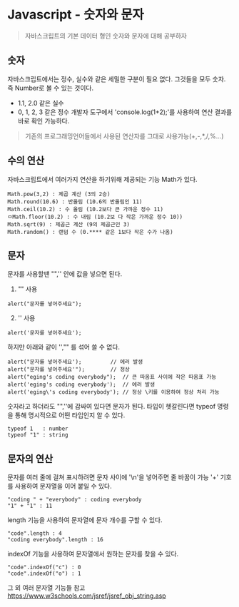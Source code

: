 # Javascript - 숫자와 문자
>자바스크립트의 기본 데이터 형인 숫자와 문자에 대해 공부하자

## 숫자
자바스크립트에서는 정수, 실수와 같은 세밀한 구분이 필요 없다. 그것들을 모두 숫자. 즉 Number로 볼 수 있는 것이다.
- 1.1, 2.0 같은 실수
- 0, 1, 2, 3 같은 정수
개발자 도구에서 'console.log(1+2);'를 사용하여 연산 결과를 바로 확인 가능하다.
>기존의 프로그래밍언어들에서 사용된 연산자를 그대로 사용가능(+,-,\*,/,%...)

## 수의 연산
자바스크립트에서 여러가지 연산을 하기위해 제공되는 기능 Math가 있다.
```
Math.pow(3,2) : 제곱 계산 (3의 2승)
Math.round(10.6) : 반올림 (10.6의 반올림인 11)
Math.ceil(10.2) : 수 올림 (10.2보다 큰 가까운 정수 11)
ㅁMath.floor(10.2) : 수 내림 (10.2보 다 작은 가까운 정수 10))
Math.sqrt(9) : 제곱근 계산 (9의 제곱근인 3)
Math.random() : 랜덤 수 (0.**** 같은 1보다 작은 수가 나옴)
```

## 문자
문자를 사용할땐 "",'' 안에 값을 넣으면 된다.
1. "" 사용
```
alert("문자를 넣어주세요");
```
2. '' 사용
```
alert('문자를 넣어주세요');
```
하지만 아래와 같이 '',"" 를 섞어 쓸 수 없다.
```
alert("문자를 넣어주세요');         // 에러 발생
alert("문자를 넣어주세요'");        // 정상
alert("eging's coding everybody");  // 큰 따옴표 사이에 작은 따옴표 가능
alert('eging's coding everybody');  // 에러 발생
alert('eging\'s coding everybody'); // 정상 \키를 이용하여 정상 처리 가능
```
숫자라고 하더라도 "",''에 감싸여 있다면 문자가 된다.
타입이 헷갈린다면 typeof 명령을 통해 명시적으로 어떤 타입인지 알 수 있다.
```
typeof 1   : number
typeof "1" : string
```

## 문자의 연산
문자를 여러 줄에 걸쳐 표시하려면 문자 사이에 '\n'을 넣어주면 줄 바꿈이 가능
'+' 기호를 사용하여 문자열을 이어 붙일 수 있다.
```
"coding " + "everybody" : coding everybody
"1" + "1" : 11
```
length 기능을 사용하여 문자열에 문자 개수를 구할 수 있다.
```
"code".length : 4
"coding everybody".length : 16
```
indexOf 기능을 사용하여 문자열에서 원하는 문자를 찾을 수 있다.
```
"code".indexOf("c") : 0
"code".indexOf("o") : 1
```
그 외 여러 문자열 기능들 참고 <https://www.w3schools.com/jsref/jsref_obj_string.asp>

